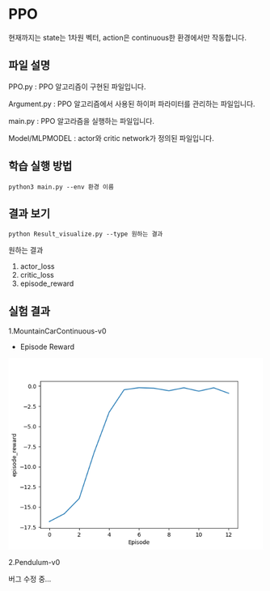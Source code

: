 # PPO

현재까지는 state는 1차원 벡터, action은 continuous한 환경에서만 작동합니다.

## 파일 설명 

PPO.py : PPO 알고리즘이 구현된 파일입니다.

Argument.py : PPO 알고리즘에서 사용된 하이퍼 파라미터를 관리하는 파일입니다.

main.py : PPO 알고라즘을 실행하는 파일입니다.

Model/MLPMODEL : actor와 critic network가 정의된 파일입니다.

## 학습 실행 방법

```
python3 main.py --env 환경 이름
```

## 결과 보기

```
python Result_visualize.py --type 원하는 결과
```
원하는 결과

1. actor_loss
2. critic_loss
3. episode_reward


## 실험 결과

1.MountainCarContinuous-v0

- Episode Reward
<img src = "Result/ episode_reward.png">

2.Pendulum-v0

버그 수정 중...

